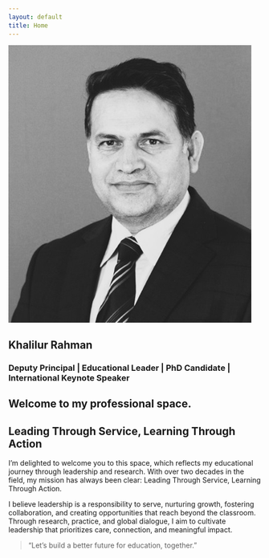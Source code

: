 ```yaml
---
layout: default
title: Home
---
```


<section class="home-intro">
  <img src="/assets/images/headshot.jpg" alt="Khalilur Rahman" class="profile-img">

  <h2>Khalilur Rahman</h2>
  <h3>Deputy Principal | Educational Leader | PhD Candidate | International Keynote Speaker</h3>

  <p class="intro-paragraph">
    <h1>Welcome to my professional space.</h1>
    <h2>Leading Through Service, Learning Through Action</h2>
    <p>I’m delighted to welcome you to this space, which reflects my educational journey through leadership and research. With over two decades in the field, my mission has always been clear: Leading Through Service, Learning Through Action.</p>
    <p>I believe leadership is a responsibility to serve, nurturing growth, fostering collaboration, and creating opportunities that reach beyond the classroom. Through research, practice, and global dialogue, I aim to cultivate leadership that prioritizes care, connection, and meaningful impact.</p>
  </p>

  <blockquote class="home-quote">
  “Let’s build a better future for education, together.”
  </blockquote>
  <!--<cite class="quote-author">— Simon Sinek</cite>-->
</section>
